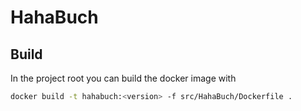 # HahaBuch

## Build
In the project root you can build the docker image with
```bash
docker build -t hahabuch:<version> -f src/HahaBuch/Dockerfile .
```
